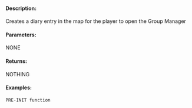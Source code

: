 #### Description:
Creates a diary entry in the map for the player to open the Group Manager

#### Parameters:
NONE

#### Returns:
NOTHING

#### Examples:
```sqf
PRE-INIT function
```

